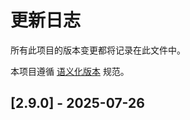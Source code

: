# 更新日志

所有此项目的版本变更都将记录在此文件中。

本项目遵循 [语义化版本](https://semver.org/lang/zh-CN/) 规范。

## [2.9.0] - 2025-07-26
